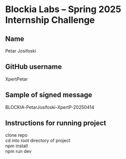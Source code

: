 # Blockia Labs – Spring 2025 Internship Challenge

## Name

Petar Josifoski

## GitHub username

XpertPetar

## Sample of signed message

BLOCKIA-PetarJosifoski-XpertP-20250414

## Instructions for running project

clone repo  
cd into root directory of project  
npm install  
npm run dev
